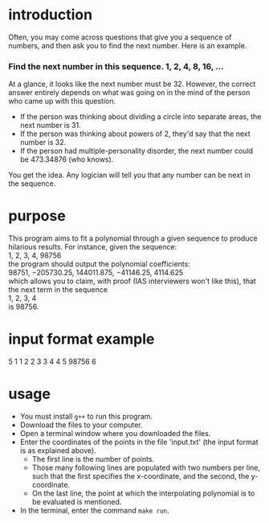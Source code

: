 # introduction
Often, you may come across questions that give you a sequence of numbers, and then ask you to find the next number. Here is an example.

### Find the next number in this sequence. 1, 2, 4, 8, 16, ...
At a glance, it looks like the next number must be 32. However, the correct answer entirely depends on what was going on in the mind of the person who came up with this question.
- If the person was thinking about dividing a circle into separate areas, the next number is 31.
- If the person was thinking about powers of 2, they'd say that the next number is 32.
- If the person had multiple-personality disorder, the next number could be 473.34876 (who knows).

You get the idea. Any logician will tell you that any number can be next in the sequence.

# purpose

This program aims to fit a polynomial through a given sequence to produce hilarious results. For instance, given the sequence:
<br>
1, 2, 3, 4, 98756
<br>
the program should output the polynomial coefficients:
<br>
98751, −205730.25, 144011.875, −41146.25, 4114.625
<br>
which allows you to claim, with proof (IAS interviewers won't like this), that the next term in the sequence
<br>
1, 2, 3, 4
<br>
is 98756.

# input format example
5
1 1
2 2
3 3
4 4
5 98756
6

# usage

- You must install `g++` to run this program.
- Download the files to your computer.
- Open a terminal window where you downloaded the files.
- Enter the coordinates of the points in the file 'input.txt' (the input format is as explained above).
  - The first line is the number of points.
  - Those many following lines are populated with two numbers per line, such that the first specifies the x-coordinate, and the second, the y-coordinate.
  - On the last line, the point at which the interpolating polynomial is to be evaluated is mentioned.
- In the terminal, enter the command `make run`.


